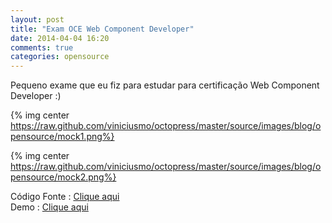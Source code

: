 ```yaml
---
layout: post
title: "Exam OCE Web Component Developer"
date: 2014-04-04 16:20
comments: true
categories: opensource
---
```


Pequeno exame que eu fiz para estudar para certificação Web Component Developer :)

{% img center https://raw.github.com/viniciusmo/octopress/master/source/images/blog/opensource/mock1.png%}

{% img center https://raw.github.com/viniciusmo/octopress/master/source/images/blog/opensource/mock2.png%}

Código Fonte : [Clique aqui](https://github.com/viniciusmo/exam-oce-web-component-developer "Clique aqui")  
Demo : [Clique aqui](http://viniciusmo.github.io/games/memory-game/game.html "Clique aqui")